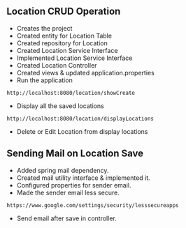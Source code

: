 ## Location CRUD Operation

* Creates the project
* Created entity for Location Table
* Created repository for Location
* Created Location Service Interface
* Implemented Location Service Interface
* Created Location Controller
* Created views & updated application.properties
* Run the application
```
http://localhost:8080/location/showCreate
```
 * Display all the saved locations
```
http://localhost:8080/location/displayLocations 
```
* Delete or Edit Location from display locations


## Sending Mail on Location Save

* Added spring mail dependency.
* Created mail utility interface & 
  implemented it.
* Configured properties for sender email.
* Made the sender email less secure.
```
https://www.google.com/settings/security/lesssecureapps
```
* Send email after save in controller.



